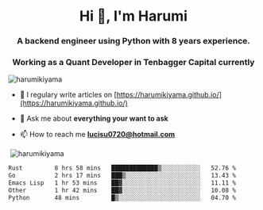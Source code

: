 <h1 align="center">Hi 👋, I'm Harumi</h1>
<h3 align="center">A backend engineer using <b>Python</b> with 8 years experience.</h3>
<h3 align="center">Working as a Quant Developer in <b>Tenbagger Capital</b> currently</h3>

<p align="left"> <img src="https://komarev.com/ghpvc/?username=harumikiyama" alt="harumikiyama" /> </p>


- 📝 I regulary write articles on [https://harumikiyama.github.io/](https://harumikiyama.github.io/)

- 💬 Ask me about **everything your want to ask**

- 📫 How to reach me **lucisu0720@hotmail.com**

<p>&nbsp;<img align="center" src="https://github-readme-stats.vercel.app/api?username=harumikiyama&show_icons=true" alt="harumikiyama" /></p>


<!--START_SECTION:waka-->

```txt
Rust         8 hrs 58 mins   █████████████▒░░░░░░░░░░░   52.76 %
Go           2 hrs 17 mins   ███▒░░░░░░░░░░░░░░░░░░░░░   13.43 %
Emacs Lisp   1 hr 53 mins    ██▓░░░░░░░░░░░░░░░░░░░░░░   11.11 %
Other        1 hr 42 mins    ██▓░░░░░░░░░░░░░░░░░░░░░░   10.08 %
Python       48 mins         █▒░░░░░░░░░░░░░░░░░░░░░░░   04.70 %
```

<!--END_SECTION:waka-->
